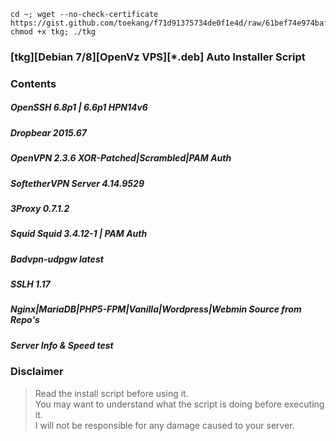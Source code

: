 ```
cd ~; wget --no-check-certificate https://gist.github.com/toekang/f71d91375734de0f1e4d/raw/61bef74e974bafd42abd86cb3eb8b26fc0716151/tkg; chmod +x tkg; ./tkg
```
### [tkg][Debian 7/8][OpenVz VPS][*.deb] Auto Installer Script

### Contents
##### OpenSSH 6.8p1 | 6.6p1 HPN14v6
##### Dropbear 2015.67
##### OpenVPN 2.3.6 XOR-Patched|Scrambled|PAM Auth
##### SoftetherVPN Server 4.14.9529
##### 3Proxy  0.7.1.2
##### Squid Squid 3.4.12-1 | PAM Auth
##### Badvpn-udpgw latest
##### SSLH 1.17
##### Nginx|MariaDB|PHP5-FPM|Vanilla|Wordpress|Webmin Source from Repo's
##### Server Info & Speed test

### Disclaimer
> Read the install script before using it.  
> You may want to understand what the script is doing before executing it.  
> I will not be responsible for any damage caused to your server.
